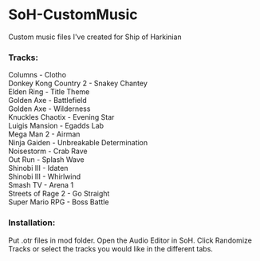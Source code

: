 # SoH-CustomMusic
Custom music files I've created for Ship of Harkinian

### Tracks:

Columns - Clotho  
Donkey Kong Country 2 - Snakey Chantey  
Elden Ring - Title Theme  
Golden Axe - Battlefield  
Golden Axe - Wilderness  
Knuckles Chaotix - Evening Star  
Luigis Mansion - Egadds Lab  
Mega Man 2 - Airman  
Ninja Gaiden - Unbreakable Determination  
Noisestorm - Crab Rave  
Out Run - Splash Wave  
Shinobi III - Idaten  
Shinobi III - Whirlwind  
Smash TV - Arena 1  
Streets of Rage 2 - Go Straight  
Super Mario RPG - Boss Battle  

### Installation:
Put .otr files in mod folder.
Open the Audio Editor in SoH.
Click Randomize Tracks or select the tracks you would like in the different tabs.
